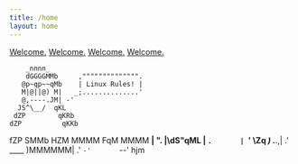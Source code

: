 ```yaml
---
title: /home
layout: home
---
```

[Welcome.](https://www.youtube.com/watch?v=RatbYqc0-jE)
[Welcome.](https://www.youtube.com/watch?v=Rx8pfheh6aI)
[Welcome.](https://www.youtube.com/watch?v=HRYyhdTHraU) 
[Welcome.](https://www.youtube.com/watch?v=GanHp3XCYgg) 


        _nnnn_                      
        dGGGGMMb     ,"""""""""""""".
       @p~qp~~qMb    | Linux Rules! |
       M|@||@) M|   _;..............'
       @,----.JM| -'
      JS^\__/  qKL
     dZP        qKRb
    dZP          qKKb
   fZP            SMMb
   HZM            MMMM
   FqM            MMMM
 __| ".        |\dS"qML
 |    `.       | `' \Zq
_)      \.___.,|     .'
\____   )MMMMMM|   .'
     `-'       `--' hjm


